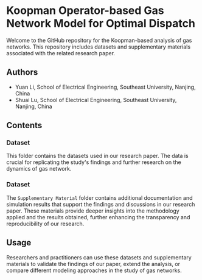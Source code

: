 # Koopman Operator-based Gas Network Model for Optimal Dispatch
Welcome to the GitHub repository for the Koopman-based analysis of gas networks. This repository includes datasets and supplementary materials associated with the related research paper.

## Authors
* Yuan Li, School of Electrical Engineering, Southeast University, Nanjing, China
* Shuai Lu, School of Electrical Engineering, Southeast University, Nanjing, China
  
## Contents
### Dataset
This folder contains the datasets used in our research paper. The data is crucial for replicating the study's findings and further research on the dynamics of gas network.

### Dataset
The `Supplementary Material` folder contains additional documentation and simulation results that support the findings and discussions in our research paper.
These materials provide deeper insights into the methodology applied and the results obtained, further enhancing the transparency and reproducibility of our research.

## Usage
Researchers and practitioners can use these datasets and supplementary materials to validate the findings of our paper, extend the analysis, or compare different modeling approaches in the study of gas networks.
